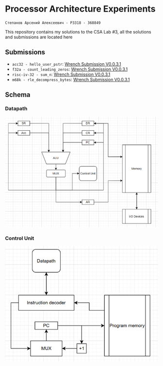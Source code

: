 # Processor Architecture Experiments

`Степанов Арсений Алексеевич - P3318 - 368849`

This repository contains my solutions to the CSA Lab #3, all the solutions and
submissions are located here

## Submissions

- `acc32 - hello_user_pstr`: [Wrench Submission V0.0.3.1](https://wrench.edu.swampbuds.me/report/d068ea6b-09d2-4d0a-9883-ff8e59a2e970)
- `f32a - count_leading_zeros`: [Wrench Submission V0.0.3.1](https://wrench.edu.swampbuds.me/report/68cfb278-872d-41a9-9f59-ea32a8531942)
- `risc-iv-32 - sum_n`: [Wrench Submission V0.0.3.1](https://wrench.edu.swampbuds.me/report/bad0ba0a-8d82-4769-a5aa-1337d395c6fb)
- `m68k - rle_decompress_bytes`: [Wrench Submission V0.0.3.1](https://wrench.edu.swampbuds.me/report/5b3f81a6-5161-4882-bb37-1fcd4f01a8da)

## Schema

### Datapath

<center>
  <img src="./schema/datapath.png" alt="Datapath Schema" width="600"/>
</center>

### Control Unit

<center>
  <img src="./schema/control_unit.png" alt="Datapath Schema" width="600"/>
</center>
